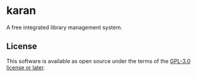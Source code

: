 # karan
A free integrated library management system.

## License
This software is available as open source under the terms of the [GPL-3.0 license or later](https://opensource.org/licenses/GPL-3.0).
